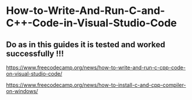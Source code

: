 # How-to-Write-And-Run-C-and-C++-Code-in-Visual-Studio-Code  
## Do as in this guides it is tested and worked successfully !!!

https://www.freecodecamp.org/news/how-to-write-and-run-c-cpp-code-on-visual-studio-code/ 

https://www.freecodecamp.org/news/how-to-install-c-and-cpp-compiler-on-windows/


